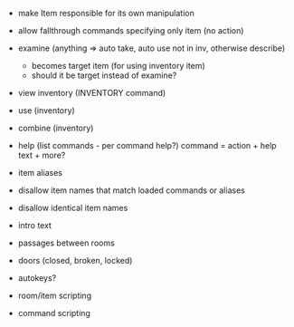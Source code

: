 - make Item responsible for its own manipulation
- allow fallthrough commands specifying only item (no action)

- examine (anything => auto take, auto use not in inv, otherwise describe)
    - becomes target item (for using inventory item)
    - should it be target instead of examine?
- view inventory (INVENTORY command)
- use (inventory)
- combine (inventory)
- help (list commands - per command help?)
    command = action + help text + more?
- item aliases
- disallow item names that match loaded commands or aliases
- disallow identical item names
- intro text
- passages between rooms
- doors (closed, broken, locked)
- autokeys?
- room/item scripting
- command scripting